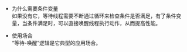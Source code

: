 * 为什么需要条件变量  
如果没有它，等待线程需要不断通过循环来检查条件是否满足，有了条件变量，当条件满足时，可以直接唤醒线程执行动作，从而提高性能。

* 使用场合  
“等待-唤醒”逻辑是它典型的应用场合。  

